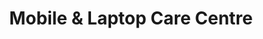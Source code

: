 ---
title: "Mobile & Laptop Care Centre"
url: /barking/mobile-and-laptop-care-centre/
shop: computer
---